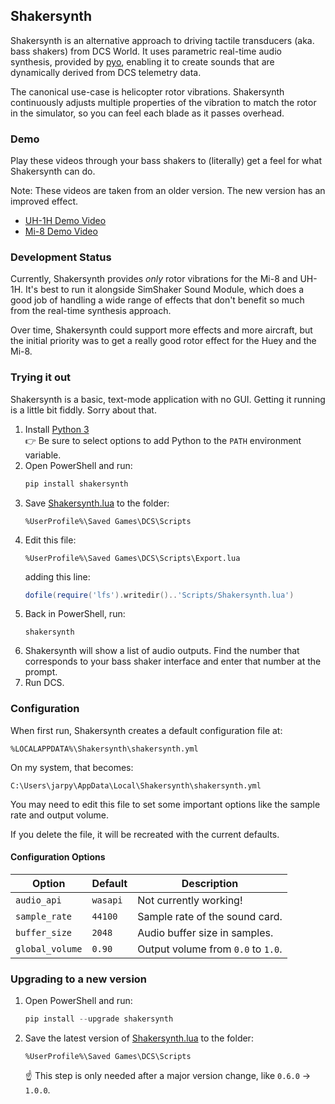 ## Shakersynth

Shakersynth is an alternative approach to driving tactile transducers (aka.
bass shakers) from DCS World. It uses parametric real-time audio synthesis,
provided by [pyo], enabling it to create sounds that are dynamically derived
from DCS telemetry data.

The canonical use-case is helicopter rotor vibrations. Shakersynth continuously
adjusts multiple properties of the vibration to match the rotor in the simulator,
so you can feel each blade as it passes overhead.

### Demo
Play these videos through your bass shakers to (literally) get a feel for what
Shakersynth can do.

Note: These videos are taken from an older version. The new version has an
improved effect.

  - [UH-1H Demo Video](https://youtu.be/CfWt1DQw7VE)
  - [Mi-8 Demo Video](https://youtu.be/9qU_9t4jrcw)

### Development Status

Currently, Shakersynth provides _only_ rotor vibrations for the Mi-8 and
UH-1H. It's best to run it alongside SimShaker Sound Module, which does a good
job of handling a wide range of effects that don't benefit so much from the
real-time synthesis approach.

Over time, Shakersynth could support more effects and more aircraft, but the
initial priority was to get a really good rotor effect for the Huey and the
Mi-8.

### Trying it out

Shakersynth is a basic, text-mode application with no GUI. Getting it running
is a little bit fiddly. Sorry about that.

1. Install [Python 3]<br>
   :point_right: Be sure to select options to add Python to the `PATH` environment variable.
2. Open PowerShell and run:
   ```powershell
   pip install shakersynth
   ```
3. Save [Shakersynth.lua] to the folder:
   ```
   %UserProfile%\Saved Games\DCS\Scripts
   ```
4. Edit this file:
   ```
   %UserProfile%\Saved Games\DCS\Scripts\Export.lua
   ```
   adding this line:
   ```lua
   dofile(require('lfs').writedir()..'Scripts/Shakersynth.lua')
   ```
5. Back in PowerShell, run:
   ```
   shakersynth
   ```
6. Shakersynth will show a list of audio outputs. Find the number that
   corresponds to your bass shaker interface and enter that number at the
   prompt.
7. Run DCS.

### Configuration
When first run, Shakersynth creates a default configuration file at:
```
%LOCALAPPDATA%\Shakersynth\shakersynth.yml
```

On my system, that becomes:
```
C:\Users\jarpy\AppData\Local\Shakersynth\shakersynth.yml
```

You may need to edit this file to set some important options like the
sample rate and output volume.

If you delete the file, it will be recreated with the current defaults.

#### Configuration Options
| Option          | Default  | Description                         |
| --------------- | -------- | ----------------------------------- |
| `audio_api`     | `wasapi` | Not currently working!              |
| `sample_rate`   | `44100`  | Sample rate of the sound card.      |
| `buffer_size`   | `2048`   | Audio buffer size in samples.       |
| `global_volume` | `0.90`   | Output volume from `0.0` to `1.0`.  |

### Upgrading to a new version
1. Open PowerShell and run:
   ```powershell
   pip install --upgrade shakersynth
   ```
2. Save the latest version of [Shakersynth.lua] to the folder:
   ```
   %UserProfile%\Saved Games\DCS\Scripts
   ```
   :point_up: This step is only needed after a major version change, like
   `0.6.0` -> `1.0.0`.

[pyo]: https://pypi.org/project/pyo/
[Python 3]: https://www.python.org/downloads/windows/
[Shakersynth.lua]: https://raw.githubusercontent.com/jarpy/shakersynth/main/Shakersynth.lua
